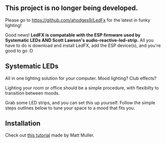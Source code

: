 ## This project is no longer being developed.

Please go to https://github.com/ahodges9/LedFx for the latest in funky lighting!

Good news! **LedFX is compatable with the ESP firmware used by Systematic LEDs AND Scott Lawson's audio-reactive-led-strip.**
All you have to do is download and install LedFX, add the ESP device(s), and you're good to go :D

## Systematic LEDs

All in one lighting solution for your computer. Mood lighting? Club effects?

Lighting your room or office should be a simple procedure, with flexibilty to transition between moods. 

Grab some LED strips, and you can set this up yourself. Follow the simple steps outlines below to tune your space to a mood that fits you.

## Installation

Check out [this tutorial](https://www.youtube.com/watch?v=W4jaAgjfvG8) made by Matt Muller.
